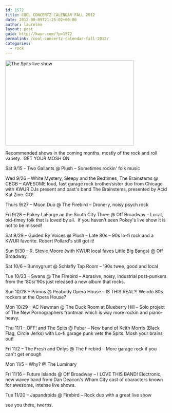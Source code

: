 ```yaml
---
id: 1572
title: COOL CONCERTZ CALENDAR FALL 2012
date: 2012-09-09T21:25:02+00:00
author: laurelmo
layout: post
guid: http://kwur.com/?p=1572
permalink: /cool-concertz-calendar-fall-2012/
categories:
  - rock
---
```

<div class="pf-content">
  <p>
    <img alt="The Spits live show" height="266" src="http://2.bp.blogspot.com/_19s1ERO2rwU/S3BV6mrRpvI/AAAAAAAAAhM/SLi9zthp0nQ/s400/The%2BSpits%2Bspits.jpg" title="The Spits" width="400" />
  </p>
  
  <p>
    Recommended shows in the coming months, mostly of the rock and roll variety.  GET YOUR MOSH ON
  </p>
  
  <p>
    Sat 9/15 – Two Gallants @ Plush – Sometimes rockin' folk music
  </p>
  
  <p>
    Wed 9/26 – White Mystery, Sleepy and the Bedtimes, The Brainstems @ CBGB – AWESOME loud, fast garage rock brother/sister duo from Chicago with KWUR DJs present and past's band The Brainstems, presented by Acid Kat Zine. GO!
  </p>
  
  <p>
    Thurs 9/27 – Moon Duo @ The Firebird – Drone-y, noisy psych rock 
  </p>
  
  <p>
    Fri 9/28 – Pokey LaFarge an the South City Three @ Off Broadway – Local, old-timey folk that is loved by all.  If you haven't seen Pokey's live show it is not to be missed!
  </p>
  
  <p>
    Sat 9/29 – Guided By Voices @ Plush – Late 80s – 90s lo-fi rock and a KWUR favorite. Robert Pollard's still got it! 
  </p>
  
  <p>
    Sun 9/30 – R. Stevie Moore (with KWUR local faves Little Big Bangs) @ Off Broadway
  </p>
  
  <p>
    Sat 10/6 – Bunnygrunt @ Schlafly Tap Room – '90s twee, good and local
  </p>
  
  <p>
    Tue 10/23 – Swans @ The Firebird – Abrasive, noisy, industrial post-punkers from the '80s/'90s just released a new album that rocks.
  </p>
  
  <p>
    Sun 10/28 – Primus @ Peabody Opera House – IS THIS REAL?! Weirdo 80s rockers at the Opera House? 
  </p>
  
  <p>
    Mon 10/29 – AC Newman @ The Duck Room at Blueberry Hill – Solo project of The New Pornographers frontman which is way more rockin and piano-heavy.
  </p>
  
  <p>
    Thu 11/1 – OFF! and The Spits @ Fubar – New band of Keith Morris (Black Flag, Circle Jerks) with Lo-fi garage punk vets the Spits. Mosh your brains out!
  </p>
  
  <p>
    Fri 11/2 – The Fresh and Onlys @ The Firebird – More garage rock if you can't get enough
  </p>
  
  <p>
    Mon 11/5 – Why? @ The Luminary
  </p>
  
  <p>
    Fri 11/16 – Future Islands @ Off Broadway – I LOVE THIS BAND! Electronic, new wavey band from Dan Deacon's Wham City cast of characters known for awesome, intense live shows. 
  </p>
  
  <p>
    Tue 11/20 – Japandroids @ Firebird – Rock duo with a great live show
  </p>
  
  <p>
    see you there, twerps.
  </p>
  
  <p>
     
  </p>
  
  <p>
     
  </p>
</div>